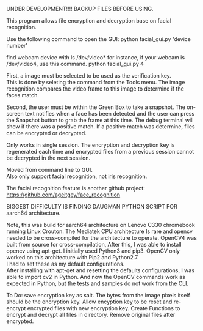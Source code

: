 UNDER DEVELOPMENT!!!!  BACKUP FILES BEFORE USING.  

This program allows file encryption and decryption base on facial recognition.

Use the following command to open the GUI:
python facial_gui.py 'device number'

find webcam device with ls /dev/video*
for instance, if your webcam is /dev/video4, use this command.
python facial_gui.py 4

First, a image must be selected to be used as the verification key.  
This is done by seleting the command from the Tools menu.
The image recognition compares the video frame to
this image to determine if the faces match.  

Second, the user must be within the Green Box to take a snapshot.  The on-screen text notifies when a face has been detected
and the user can press the Snapshot button to grab the frame at this time.  The debug terminal will show if there was 
a positive match. If a positive match was determine, files can be encrypted or decrypted.

Only works in single session.  The encryption and decryption key is regenerated each time and encrypted files from a previous
session cannot be decrypted in the next session.

Moved from command line to GUI.  
Also only support facial recognition, not iris recognition.

The facial recognition feature is another github project:  https://github.com/ageitgey/face_recognition

BIGGEST DIFFICULTY IS FINDING DAUGMAN PYTHON SCRIPT FOR aarch64 architecture. 

Note, this was build for aarch64 architecture on Lenovo C330 chromebook running Linux Crouton.  The Mediatek CPU architecture
Is rare and opencv needed to be cross-compiled for the architecture to operate.
OpenCV4 was built from source for cross-compilation, After this, I was able to install opencv using apt-get. 
I initially used Python3 and pip3.
OpenCV only worked on this architecture with Pip2 and Python2.7.  
I had to set these as my default configurations.  
After installing with apt-get and resetting the defaults configurations, I was able to import cv2 in Python.
And now the OpenCV commands work as expected in Python, but the tests and samples do not work from the CLI.

To Do: 
save encryption key as salt.
The bytes from the image pixels itself should be the encryption key.
Allow encyption key to be reset and re-encrypt encrypted files with new encryption key.
Create Functions to encrypt and decrypt all files in directory.
Remove original files after encrypted.



